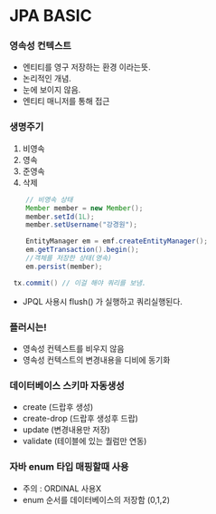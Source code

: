# JPA BASIC

### 영속성 컨텍스트
- 엔티티를 영구 저장하는 환경 이라는뜻.
- 논리적인 개념.
- 눈에 보이지 않음.
- 엔티티 매니저를 통해 접근

### 생명주기
1. 비영속
2. 영속
3. 준영속
4. 삭제


```java
    // 비영속 상태
    Member member = new Member();
    member.setId(1L);
    member.setUsername("강경원");

    EntityManager em = emf.createEntityManager();
    em.getTransaction().begin();
    //객체를 저장한 상태(영속)
    em.persist(member);

```
```java
 tx.commit() // 이걸 해야 쿼리를 보냄.
```


- JPQL 사용시 flush() 가 실행하고 쿼리실행된다.


### 플러시는!
- 영속성 컨텍스트를 비우지 않음
- 영속성 컨텍스트의 변경내용을 디비에 동기화


### 데이터베이스 스키마 자동생성
- create (드랍후 생성)
- create-drop (드랍후 생성후 드랍)
- update (변경내용만 저장)
- validate (테이블에 있는 퀄럼만 연동)

### 자바 enum 타입 매핑할때 사용
- 주의 : ORDINAL 사용X
- enum 순서를 데이터베이스의 저장함 (0,1,2)